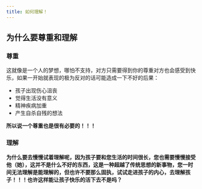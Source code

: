 ```yaml
---
title: 如何理解！
---
```


## **为什么要尊重和理解**

### **尊重**

这就像是一个人的梦想，哪怕不支持，对方只需要得到你的尊重对方也会感受到快乐，如果一开始就表现的极为反对的话可能造成一下不好的后果：

- 孩子出现伤心沮丧
- 觉得生活没有意义
- 精神疾病加重
- 产生自杀自残的想法

**所以说一个尊重也是很有必要的！！！**

### **理解**

**为什么要去慢慢试着理解呢，因为孩子要和您生活的时间很长，您也需要慢慢接受他（她），这并不是什么不好的东西，这是一种超越了传统思想的新事物，您一时间无法理解是能理解的，但也许不要那么固执，试试走进孩子的内心，去理解孩子！！！也许这样能让孩子快乐的活下去不是吗？**
